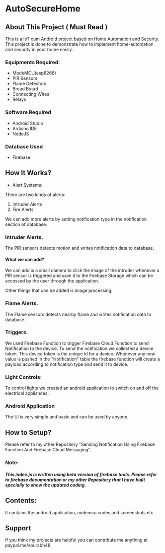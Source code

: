 # AutoSecureHome

## About This Project ( Must Read )

This is a IoT cum Android project based on Home Automation and Security. This project is done to demonstrate how to implement 
home-automation and security in your home easily.

### Equipments Required:

- ModeMCU(esp8266)
- PIR Sensors
- Flame Detectors
- Bread Board
- Connecting Wires
- Relays

### Software Required

- Android Studio
- Arduino IDE
- NodeJS

### Database Used

- Firebase

## How It Works?

- Alert Systems:

There are two kinds of alerts:

1. Intruder Alerts
2. Fire Alerts

We can add more alerts by setting notification type in the notification section of database.

### Intruder Alerts.

The PIR sensors detects motion and writes notification data to database.

#### What we can add?

We can add is a small camera to click the image of the intruder whenever a PIR sensor is triggered and save it to the Firebase Storage which can be accessed by the user through the application.

Other things that can be added is image processing.

### Flame Alerts.

The Flame sensors detects nearby flame and writes notification data to database.

###  Triggers.

We used Firebase Function to trigger Firebase Cloud Function to send Notification to the device. To send the notification we collected a device token. This device token is the unique id for a device. Whenever any new value is pushed in the "Notification" table the firebase function will create a payload according to notification type and send it to device.

### Light Controls:

To control lights we created an android application to switch on and off the electrical appliances.

### Android Application

The UI is very simple and basic and can be used by anyone.

## How to Setup?

Please refer to my other Repository "Sending Notification Using Firebase Function And Firebase Cloud Messaging".

### Note:

##### This index.js is written using beta version of firebase tools. Please refer to firebase documentation or my other Repository that I have built specially to show the updated coding.  

## Contents:

It contains the android application, nodemcu codes and screenshots etc. 


## Support
If you think my projects are helpful you can contribute me anything at paypal.me/sourabh48



